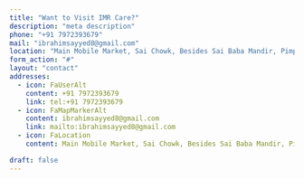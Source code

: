 ```yaml
---
title: "Want to Visit IMR Care?"
description: "meta description"
phone: "+91 7972393679"
mail: "ibrahimsayyed8@gmail.com"
location: "Main Mobile Market, Sai Chowk, Besides Sai Baba Mandir, Pimpri - 411017"
form_action: "#"
layout: "contact"
addresses:
  - icon: FaUserAlt
    content: +91 7972393679
    link: tel:+91 7972393679
  - icon: FaMapMarkerAlt
    content: ibrahimsayyed8@gmail.com
    link: mailto:ibrahimsayyed8@gmail.com
  - icon: FaLocation
    content: Main Mobile Market, Sai Chowk, Besides Sai Baba Mandir, Pimpri - 411017

draft: false
---
```

